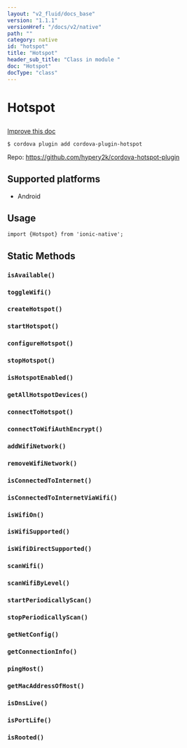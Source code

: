 ```yaml
---
layout: "v2_fluid/docs_base"
version: "1.1.1"
versionHref: "/docs/v2/native"
path: ""
category: native
id: "hotspot"
title: "Hotspot"
header_sub_title: "Class in module "
doc: "Hotspot"
docType: "class"
---
```









<h1 class="api-title">

  
  Hotspot
  

  

  

</h1>

<a class="improve-v2-docs" href='http://github.com/driftyco/ionic-native/edit/master/src/plugins/hotspot.ts#L0'>
  Improve this doc
</a>





<!-- decorators -->


<pre><code>$ cordova plugin add cordova-plugin-hotspot</code></pre>
<p>Repo:
  <a href="https://github.com/hypery2k/cordova-hotspot-plugin">
    https://github.com/hypery2k/cordova-hotspot-plugin
  </a>
</p>

<!-- description -->



<!-- @platforms tag -->
<h2>Supported platforms</h2>

<ul>
  <li>Android</li>
  </ul>

<!-- @platforms tag end -->


<!-- @usage tag -->

<h2>Usage</h2>

<pre><code class="lang-js">import {Hotspot} from &#39;ionic-native&#39;;
</code></pre>




<!-- @property tags -->
<h2>Static Methods</h2>
<div id="isAvailable"></div>
<h3><code>isAvailable()</code>

</h3>











<div id="toggleWifi"></div>
<h3><code>toggleWifi()</code>

</h3>











<div id="createHotspot"></div>
<h3><code>createHotspot()</code>

</h3>











<div id="startHotspot"></div>
<h3><code>startHotspot()</code>

</h3>











<div id="configureHotspot"></div>
<h3><code>configureHotspot()</code>

</h3>











<div id="stopHotspot"></div>
<h3><code>stopHotspot()</code>

</h3>











<div id="isHotspotEnabled"></div>
<h3><code>isHotspotEnabled()</code>

</h3>











<div id="getAllHotspotDevices"></div>
<h3><code>getAllHotspotDevices()</code>

</h3>











<div id="connectToHotspot"></div>
<h3><code>connectToHotspot()</code>

</h3>











<div id="connectToWifiAuthEncrypt"></div>
<h3><code>connectToWifiAuthEncrypt()</code>

</h3>











<div id="addWifiNetwork"></div>
<h3><code>addWifiNetwork()</code>

</h3>











<div id="removeWifiNetwork"></div>
<h3><code>removeWifiNetwork()</code>

</h3>











<div id="isConnectedToInternet"></div>
<h3><code>isConnectedToInternet()</code>

</h3>











<div id="isConnectedToInternetViaWifi"></div>
<h3><code>isConnectedToInternetViaWifi()</code>

</h3>











<div id="isWifiOn"></div>
<h3><code>isWifiOn()</code>

</h3>











<div id="isWifiSupported"></div>
<h3><code>isWifiSupported()</code>

</h3>











<div id="isWifiDirectSupported"></div>
<h3><code>isWifiDirectSupported()</code>

</h3>











<div id="scanWifi"></div>
<h3><code>scanWifi()</code>

</h3>











<div id="scanWifiByLevel"></div>
<h3><code>scanWifiByLevel()</code>

</h3>











<div id="startPeriodicallyScan"></div>
<h3><code>startPeriodicallyScan()</code>

</h3>











<div id="stopPeriodicallyScan"></div>
<h3><code>stopPeriodicallyScan()</code>

</h3>











<div id="getNetConfig"></div>
<h3><code>getNetConfig()</code>

</h3>











<div id="getConnectionInfo"></div>
<h3><code>getConnectionInfo()</code>

</h3>











<div id="pingHost"></div>
<h3><code>pingHost()</code>

</h3>











<div id="getMacAddressOfHost"></div>
<h3><code>getMacAddressOfHost()</code>

</h3>











<div id="isDnsLive"></div>
<h3><code>isDnsLive()</code>

</h3>











<div id="isPortLife"></div>
<h3><code>isPortLife()</code>

</h3>











<div id="isRooted"></div>
<h3><code>isRooted()</code>

</h3>












<!-- methods on the class --><!-- related link --><!-- end content block -->


<!-- end body block -->

